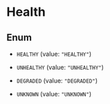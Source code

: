 

# Health

## Enum


* `HEALTHY` (value: `"HEALTHY"`)

* `UNHEALTHY` (value: `"UNHEALTHY"`)

* `DEGRADED` (value: `"DEGRADED"`)

* `UNKNOWN` (value: `"UNKNOWN"`)



